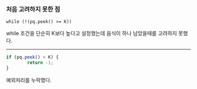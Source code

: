 ### 처음 고려하지 못한 점
`while (!(pq.peek() >= K))`

while 조건을 단순히 K보다 높다고 설정했는데 음식이 하나 남았을때를 고려하지 못했다.

---
```js
if (pq.peek() < K) {
        return -1;
}
```

예외처리를 누락했다.
